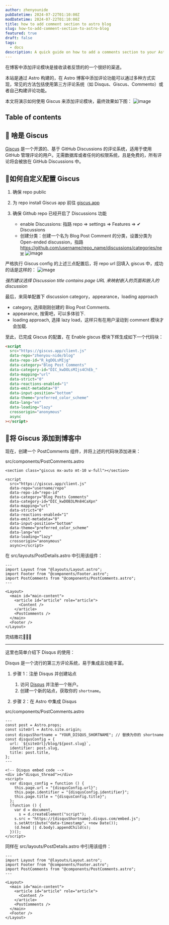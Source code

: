```yaml
---
author: zhenyounide
pubDatetime: 2024-07-22T01:10:00Z
modDatetime: 2024-07-22T01:10:00Z
title: how to add comment section to astro blog
slug: how-to-add-comment-section-to-astro-blog
featured: true
draft: false
tags:
  - docs
description: A quick guide on how to add a comments section to your Astro blog
---
```


在博客中添加评论模块是接收读者反馈的的一个很好的渠道。

本站是通过 Astro 构建的，在 Astro 博客中添加评论功能可以通过多种方式实现，常见的方法包括使用第三方评论系统（如 Disqus、Giscus、Commento）或者自己构建评论功能。

本文将演示如何使用 Giscus 来添加评论模块，最终效果如下图：
![image](../../assets/images/comment.png)

## Table of contents

## 👀 啥是 Giscus

[Giscus](https://giscus.app) 是一个开源的、基于 GitHub Discussions 的评论系统，适用于使用 GitHub 管理评论的用户。无需数据库或者任何的权限系统，且是免费的，所有评论将会被放在 GitHub Discussions 中。

## 🧐如何自定义配置 Giscus

1. 确保 repo public
2. 为 repo install Giscus app
   前往 [giscus.app](https://github.com/apps/giscus)

3. 确保 Github repo 已经开启了 Discussions 功能
   - enable Discussions: 指路 repo => settings => Features => ✔ Discussions
   - 创建分类：创建一个名为 Blog Post Comment 的分类，设置分类为 Open-ended discussion，指路 https://github.com/username/repo_name/discussions/categories/new
     ![image](../../assets/images/comment-cate.png)

严格执行 Giscus config 的上述三点配置后，将 repo url 回填入 giscus 中，成功的话是这样的：
![image](../../assets/images/comment-config.png)

_强烈建议选择 Discussion title contains page URL 来映射嵌入的页面和嵌入的 discussion_

最后，来简单配置下 discussion category，appearance，loading approach

- category, 选择刚刚创建的 Blog Post Comments.
- appearance, 按需吧，可以多体验下.
- loading approach, 选择 lazy load，这样只有在用户滚动到 comment 模块才会加载.

至此，已完成 Giscus 的配置，在 Enable giscus 模块下辉生成如下一个代码块：

```html
<script
  src="https://giscus.app/client.js"
  data-repo="zhenyou-nide/blog"
  data-repo-id="R_kgDOLsMIjg"
  data-category="Blog Post Comments"
  data-category-id="DIC_kwDOLsMIjs4ChEb_"
  data-mapping="url"
  data-strict="0"
  data-reactions-enabled="1"
  data-emit-metadata="0"
  data-input-position="bottom"
  data-theme="preferred_color_scheme"
  data-lang="en"
  data-loading="lazy"
  crossorigin="anonymous"
  async
></script>
```

## 🛫将 Giscus 添加到博客中

现在，创建一个 PostComments 组件，并将上述的代码块添加进来：

src/components/PostComments.astro

```astro
<section class="giscus mx-auto mt-10 w-full"></section>

<script
  src="https://giscus.app/client.js"
  data-repo="username/repo"
  data-repo-id="repo-id"
  data-category="Blog Posts Comments"
  data-category-id="DIC_kwDOB3LMn84CaXpn"
  data-mapping="url"
  data-strict="0"
  data-reactions-enabled="1"
  data-emit-metadata="0"
  data-input-position="bottom"
  data-theme="preferred_color_scheme"
  data-lang="en"
  data-loading="lazy"
  crossorigin="anonymous"
  async></script>
```

在 src/layouts/PostDetails.astro 中引用该组件：

```astro
---
import Layout from "@layouts/Layout.astro";
import Footer from "@components/Footer.astro";
import PostComments from "@components/PostComments.astro";
---

<Layout>
  <main id="main-content">
    <article id="article" role="article">
      <Content />
    </article>
    <PostComments />
  </main>
  <Footer />
</Layout>
```

完结撒花🎇🎇🎇

---

这里也简单介绍下 Disqus 的使用：

Disqus 是一个流行的第三方评论系统，易于集成且功能丰富。

1. 步骤 1：注册 Disqus 并创建站点

   1. 访问 [Disqus](https://disqus.com/) 并注册一个账户。
   2. 创建一个新的站点，获取你的 `shortname`。

2. 步骤 2：在 Astro 中集成 Disqus

src/components/PostComments.astro

```astro
---
const post = Astro.props;
const siteUrl = Astro.site.origin;
const disqusShortname = "YOUR_DISQUS_SHORTNAME"; // 替换为你的 shortname
const disqusConfig = {
  url: `${siteUrl}/blog/${post.slug}`,
  identifier: post.slug,
  title: post.title,
};
---

<!-- Disqus embed code -->
<div id="disqus_thread"></div>
<script>
  var disqus_config = function () {
    this.page.url = "{disqusConfig.url}";
    this.page.identifier = "{disqusConfig.identifier}";
    this.page.title = "{disqusConfig.title}";
  };
  (function () {
    var d = document,
      s = d.createElement("script");
    s.src = "https://{disqusShortname}.disqus.com/embed.js";
    s.setAttribute("data-timestamp", +new Date());
    (d.head || d.body).appendChild(s);
  })();
</script>
```

同样在 src/layouts/PostDetails.astro 中引用该组件：

```astro
---
import Layout from "@layouts/Layout.astro";
import Footer from "@components/Footer.astro";
import PostComments from "@components/PostComments.astro";
---

<Layout>
  <main id="main-content">
    <article id="article" role="article">
      <Content />
    </article>
    <PostComments />
  </main>
  <Footer />
</Layout>
```
